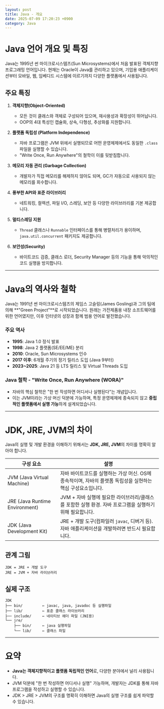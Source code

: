 ```yaml
---
layout: post
title: Java - 개요
date: 2025-07-09 17:20:23 +0900
category: Java
---
```

# Java 언어 개요 및 특징

Java는 1995년 썬 마이크로시스템즈(Sun Microsystems)에서 처음 발표된 객체지향 프로그래밍 언어입니다. 현재는 Oracle이 Java를 관리하고 있으며, 기업용 애플리케이션부터 모바일, 웹, 임베디드 시스템에 이르기까지 다양한 플랫폼에서 사용됩니다.

## 주요 특징

1. **객체지향(Object-Oriented)**
   - 모든 것이 클래스와 객체로 구성되어 있으며, 재사용성과 확장성이 뛰어납니다.
   - OOP의 4대 특성인 캡슐화, 상속, 다형성, 추상화를 지원합니다.

2. **플랫폼 독립성 (Platform Independence)**
   - 자바 프로그램은 JVM 위에서 실행되므로 어떤 운영체제에서도 동일한 `.class` 파일을 실행할 수 있습니다.
   - "Write Once, Run Anywhere"의 철학이 이를 뒷받침합니다.

3. **메모리 자동 관리 (Garbage Collection)**
   - 개발자가 직접 메모리를 해제하지 않아도 되며, GC가 자동으로 사용되지 않는 메모리를 회수합니다.

4. **풍부한 API와 표준 라이브러리**
   - 네트워킹, 컬렉션, 파일 I/O, 스레딩, 보안 등 다양한 라이브러리를 기본 제공합니다.

5. **멀티스레딩 지원**
   - `Thread` 클래스나 `Runnable` 인터페이스를 통해 병렬처리가 용이하며, `java.util.concurrent` 패키지도 제공합니다.

6. **보안성(Security)**
   - 바이트코드 검증, 클래스 로더, Security Manager 등의 기능을 통해 악의적인 코드 실행을 방지합니다.

---

# Java의 역사와 철학

Java는 1991년 썬 마이크로시스템즈의 제임스 고슬링(James Gosling)과 그의 팀에 의해 **"Green Project"**로 시작되었습니다. 원래는 가전제품용 내장 소프트웨어를 위한 언어였지만, 이후 인터넷의 성장과 함께 범용 언어로 발전했습니다.

### 주요 역사

- **1995**: Java 1.0 정식 발표
- **1998**: Java 2 플랫폼(SE/EE/ME) 분리
- **2010**: Oracle, Sun Microsystems 인수
- **2017 이후**: 6개월 주기의 정기 릴리스 도입 (Java 9부터)
- **2023~2025**: Java 21 등 LTS 릴리스 및 Virtual Threads 도입

### Java 철학 - "Write Once, Run Anywhere (WORA)"

- 자바의 핵심 철학은 "한 번 작성하면 어디서나 실행된다"는 개념입니다.
- 이는 JVM이라는 가상 머신 덕분에 가능하며, 특정 운영체제에 종속되지 않고 **중립적인 플랫폼에서 실행 가능**하게 설계되었습니다.

---

# JDK, JRE, JVM의 차이

Java의 실행 및 개발 환경을 이해하기 위해서는 **JDK, JRE, JVM**의 차이를 명확히 알아야 합니다.

| 구성 요소 | 설명 |
|----------|------|
| JVM (Java Virtual Machine) | 자바 바이트코드를 실행하는 가상 머신. OS에 종속적이며, 자바의 플랫폼 독립성을 실현하는 핵심 구성요소입니다. |
| JRE (Java Runtime Environment) | JVM + 자바 실행에 필요한 라이브러리/클래스를 포함한 실행 환경. 자바 프로그램을 실행하기 위해 필요합니다. |
| JDK (Java Development Kit) | JRE + 개발 도구(컴파일러 `javac`, 디버거 등). 자바 애플리케이션을 개발하려면 반드시 필요합니다. |

## 관계 그림

```
JDK = JRE + 개발 도구
JRE = JVM + 자바 라이브러리
```

## 실제 구조

```
JDK
├── bin/         ← javac, java, javadoc 등 실행파일
├── lib/         ← 표준 클래스 라이브러리
├── include/     ← 네이티브 헤더 파일 (JNI용)
└── jre/
    ├── bin/     ← java 실행파일
    └── lib/     ← 클래스 파일
```

---

# 요약

- **Java는 객체지향적이고 플랫폼 독립적인 언어**로, 다양한 분야에서 널리 사용됩니다.
- JVM 덕분에 "한 번 작성하면 어디서나 실행" 가능하며, 개발자는 JDK를 통해 자바 프로그램을 작성하고 실행할 수 있습니다.
- JDK > JRE > JVM의 구조를 명확히 이해하면 Java의 실행 구조를 쉽게 파악할 수 있습니다.
